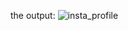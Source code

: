 the output:
![insta_profile](https://github.com/shreyankdp/qrcode_generator/assets/137429100/2ce13673-7500-4aaf-b16e-7e393d344d5c)
